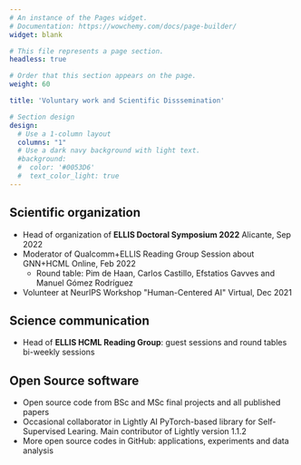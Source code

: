 ```yaml
---
# An instance of the Pages widget.
# Documentation: https://wowchemy.com/docs/page-builder/
widget: blank

# This file represents a page section.
headless: true

# Order that this section appears on the page.
weight: 60

title: 'Voluntary work and Scientific Disssemination'

# Section design
design:
  # Use a 1-column layout
  columns: "1"
  # Use a dark navy background with light text.
  #background:
  #  color: '#0053D6'
  #  text_color_light: true
---
```



## Scientific organization
* Head of organization of **ELLIS Doctoral Symposium 2022** Alicante, Sep 2022
* Moderator of Qualcomm+ELLIS Reading Group Session about GNN+HCML Online, Feb 2022
  * Round table: Pim de Haan, Carlos Castillo, Efstatios Gavves and Manuel Gómez Rodríguez
* Volunteer at NeurIPS Workshop "Human-Centered AI" Virtual, Dec 2021

## Science communication
* Head of **ELLIS HCML Reading Group**: guest sessions and round tables bi-weekly sessions

## Open Source software
* Open source code from BSc and MSc final projects and all published papers
* Occasional collaborator in Lightly AI PyTorch-based library for Self-Supervised Learing. Main contributor of Lightly version 1.1.2
* More open source codes in GitHub: applications, experiments and data analysis

